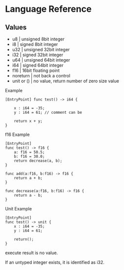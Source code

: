 # Language Reference

## Values

- u8  | unsigned 8bit integer
- i8  | signed 8bit integer
- u32 | unsigned 32bit integer
- i32 | signed 32bit integer
- u64 | unsigned 64bit integer
- i64 | signed 64bit integer
- f16 | 16bit floating point
- noreturn | not back a control
- unit or ()  | no value, return number of zero size value

Example

```
[EntryPoint] func test() -> i64 {    

    x : i64 = -35;     
    y : i64 = 61; // comment can be
    
    return x + y;
}
```

f16 Example

```
[EntryPoint]
func test() -> f16 {
    a: f16 = 50.5;
    b: f16 = 30.0;
    return decrease(a, b);
}

func add(a:f16, b:f16) -> f16 {
    return a + b;
}

func decrease(a:f16, b:f16) -> f16 {
    return a - b;
}
```

Unit Example

``` 
[EntryPoint] 
func test() -> unit {
    x : i64 = -35;
    y : i64 = 61;
    
    return();
}
```
execute result is no value.

If an untyped integer exists, it is identified as i32.